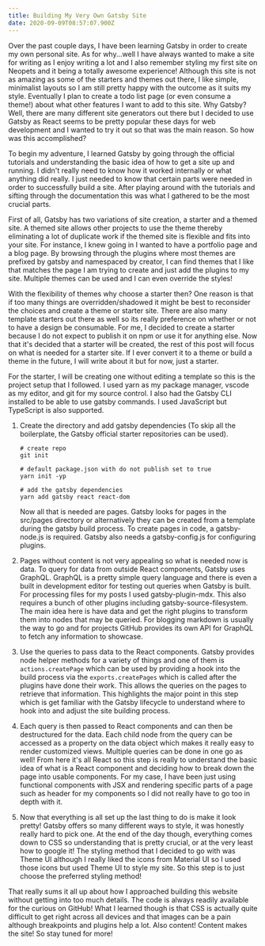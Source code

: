 ```yaml
---
title: Building My Very Own Gatsby Site
date: 2020-09-09T08:57:07.900Z
---
```

Over the past couple days, I have been learning Gatsby in order to create my own personal site. As for why...well I have always wanted to make a site for writing as I enjoy writing a lot and I also remember styling my first site on Neopets and it being a totally awesome experience! Although this site is not as amazing as some of the starters and themes out there, I like simple, minimalist layouts so I am still pretty happy with the outcome as it suits my style. Eventually I plan to create a todo list page (or even consume a theme!) about what other features I want to add to this site. Why Gatsby? Well, there are many different site generators out there but I decided to use Gatsby as React seems to be pretty popular these days for web development and I wanted to try it out so that was the main reason. So how was this accomplished?

To begin my adventure, I learned Gatsby by going through the official tutorials and understanding the basic idea of how to get a site up and running. I didn't really need to know how it worked internally or what anything did really. I just needed to know that certain parts were needed in order to successfully build a site. After playing around with the tutorials and sifting through the documentation this was what I gathered to be the most crucial parts. 

First of all, Gatsby has two variations of site creation, a starter and a themed site. A themed site allows other projects to use the theme thereby eliminating a lot of duplicate work if the themed site is flexible and fits into your site. For instance, I knew going in I wanted to have a portfolio page and a blog page. By browsing through the plugins where most themes are prefixed by gatsby and namespaced by creator, I can find themes that I like that matches the page I am trying to create and just add the plugins to my site. Multiple themes can be used and I can even override the styles! 

With the flexibility of themes why choose a starter then? One reason is that if too many things are overridden/shadowed it might be best to reconsider the choices and create a theme or starter site. There are also many template starters out there as well so its really preference on whether or not to have a design be consumable. For me, I decided to create a starter because I do not expect to publish it on npm or use it for anything else. Now that it's decided that a starter will be created, the rest of this post will focus on what is needed for a starter site. If I ever convert it to a theme or build a theme in the future, I will write about it but for now, just a starter.

For the starter, I will be creating one without editing a template so this is the project setup that I followed. I used yarn as my package manager, vscode as my editor, and git for my source control. I also had the Gatsby CLI installed to be able to use gatsby commands. I used JavaScript but TypeScript is also supported.

1. Create the directory and add gatsby dependencies (To skip all the boilerplate, the Gatsby official starter repositories can be used).

   ```
   # create repo
   git init

   # default package.json with do not publish set to true
   yarn init -yp

   # add the gatsby dependencies
   yarn add gatsby react react-dom
   ```

   Now all that is needed are pages. Gatsby looks for pages in the src/pages directory or alternatively they can be created from a template during the gatsby build process. To create pages in code, a gatsby-node.js is required. Gatsby also needs a gatsby-config.js for configuring plugins. 
2. Pages without content is not very appealing so what is needed now is data. To query for data from outside React components, Gatsby uses GraphQL. GraphQL is a pretty simple query language and there is even a built in development editor for testing out queries when Gatsby is built. For processing files for my posts I used gatsby-plugin-mdx. This also requires a bunch of other plugins including gatsby-source-filesystem. The main idea here is have data and get the right plugins to transform them into nodes that may be queried. For blogging markdown is usually the way to go and for projects GitHub provides its own API for GraphQL to fetch any information to showcase.
3. Use the queries to pass data to the React components. Gatsby provides node helper methods for a variety of things and one of them is `actions.createPage` which can be used by providing a hook into the build process via the `exports.createPages` which is called after the plugins have done their work. This allows the queries on the pages to retrieve that information. This highlights the major point in this step which is get familiar with the Gatsby lifecycle to understand where to hook into and adjust the site building process.
4. Each query is then passed to React components and can then be destructured for the data. Each child node from the query can be accessed as a property on the data object which makes it really easy to render customized views. Multiple queries can be done in one go as well! From here it's all React so this step is really to understand the basic idea of what is a React component and deciding how to break down the page into usable components. For my case, I have been just using functional components with JSX and rendering specific parts of a page such as header for my components so I did not really have to go too in depth with it.
5. Now that everything is all set up the last thing to do is make it look pretty! Gatsby offers so many different ways to style, it was honestly really hard to pick one. At the end of the day though, everything comes down to CSS so understanding that is pretty crucial, or at the very least how to google it! The styling method that I decided to go with was Theme UI although I really liked the icons from Material UI so I used those icons but used Theme UI to style my site. So this step is to just choose the preferred styling method!

That really sums it all up about how I approached building this website without getting into too much details. The code is always readily available for the curious on GitHub! What I learned though is that CSS is actually quite difficult to get right across all devices and that images can be a pain although breakpoints and plugins help a lot. Also content! Content makes the site! So stay tuned for more!
